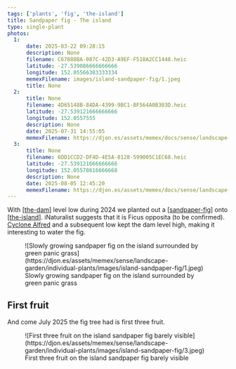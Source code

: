 ```yaml
---
tags: ['plants', 'fig', 'the-island']
title: Sandpaper fig - The island
type: single-plant
photos:
  1:
      date: 2025-03-22 09:28:15
      description: None
      filename: C67888BA-087C-42D3-A9EF-F518A2CC1448.heic
      latitude: -27.539086666666666
      longitude: 152.05566383333334
      memexFilename: images/island-sandpaper-fig/1.jpeg
      title: None
  2:
      title: None
      filename: 4D65148B-84DA-4399-9BC1-BF564A0B303D.heic
      latitude: -27.539121666666666
      longitude: 152.0557555
      description: None
      date: 2025-07-31 14:55:05
      memexFilename: https://djon.es/assets/memex/docs/sense/landscape-garden/individual-plants/images/island-sandpaper-fig/2.jpeg
  3:
      title: None
      filename: 6DD1CCD2-DF4D-4E5A-8128-599005C1EC68.heic
      latitude: -27.539121666666666
      longitude: 152.05578616666668
      description: None
      date: 2025-08-05 12:45:20
      memexFilename: https://djon.es/assets/memex/docs/sense/landscape-garden/individual-plants/images/island-sandpaper-fig/3.jpeg
---
```

With [[the-dam]] level low during 2024 we planted out a [[sandpaper-fig]] onto [[the-island]]. iNaturalist suggests that it is Ficus opposita (to be confirmed). [Cyclone Alfred](https://en.wikipedia.org/wiki/Cyclone_Alfred_(2025)) and a subsequent low kept the dam level high, making it interesting to water the fig.

<figure markdown>
![Slowly growing sandpaper fig on the island surrounded by green panic grass](https://djon.es/assets/memex/sense/landscape-garden/individual-plants/images/island-sandpaper-fig/1.jpeg)
<caption>Slowly growing sandpaper fig on the island surrounded by green panic grass</caption>
</figure>

## First fruit

And come July 2025 the fig tree had is first three fruit.

<figure markdown>
![First three fruit on the island sandpaper fig barely visible](https://djon.es/assets/memex/sense/landscape-garden/individual-plants/images/island-sandpaper-fig/3.jpeg)
<caption>First three fruit on the island sandpaper fig barely visible</caption>
</figure>

[//begin]: # "Autogenerated link references for markdown compatibility"
[the-dam]: ../the-dam "The Dam"
[sandpaper-fig]: ../plants/sandpaper-fig "Sandpaper fig"
[the-island]: ../the-island "The Island"
[//end]: # "Autogenerated link references"